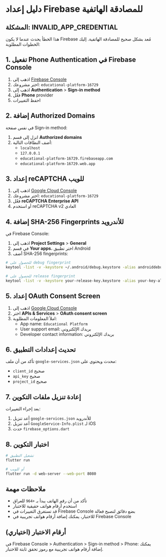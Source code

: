 # دليل إعداد Firebase للمصادقة الهاتفية

## المشكلة: INVALID_APP_CREDENTIAL

هذا الخطأ يحدث عندما لا يكون Firebase مُعد بشكل صحيح للمصادقة الهاتفية. إليك الخطوات المطلوبة:

## 1. تفعيل Phone Authentication في Firebase Console

1. اذهب إلى [Firebase Console](https://console.firebase.google.com/)
2. اختر مشروعك: `educational-platform-16729`
3. اذهب إلى **Authentication** > **Sign-in method**
4. فعّل **Phone** provider
5. احفظ التغييرات

## 2. إضافة Authorized Domains

في نفس صفحة Sign-in method:
1. انزل إلى قسم **Authorized domains**
2. أضف النطاقات التالية:
   - `localhost`
   - `127.0.0.1`
   - `educational-platform-16729.firebaseapp.com`
   - `educational-platform-16729.web.app`

## 3. إعداد reCAPTCHA للويب

1. اذهب إلى [Google Cloud Console](https://console.cloud.google.com/)
2. اختر مشروعك: `educational-platform-16729`
3. فعّل **reCAPTCHA Enterprise API**
4. أو استخدم reCAPTCHA v2 العادي

## 4. إضافة SHA-256 Fingerprints للأندرويد

في Firebase Console:
1. اذهب إلى **Project Settings** > **General**
2. في قسم **Your apps**، اختر تطبيق Android
3. أضف SHA-256 fingerprints:

```bash
# للحصول على debug fingerprint
keytool -list -v -keystore ~/.android/debug.keystore -alias androiddebugkey -storepass android -keypass android

# للحصول على release fingerprint
keytool -list -v -keystore your-release-key.keystore -alias your-key-alias
```

## 5. إعداد OAuth Consent Screen

1. اذهب إلى [Google Cloud Console](https://console.cloud.google.com/)
2. اختر **APIs & Services** > **OAuth consent screen**
3. املأ المعلومات المطلوبة:
   - App name: `Educational Platform`
   - User support email: بريدك الإلكتروني
   - Developer contact information: بريدك الإلكتروني

## 6. تحديث إعدادات التطبيق

تأكد من أن ملف `google-services.json` محدث ويحتوي على:
- `client_id` صحيح
- `api_key` صحيح
- `project_id` صحيح

## 7. إعادة تنزيل ملفات التكوين

بعد إجراء التغييرات:
1. أعد تنزيل `google-services.json` للأندرويد
2. أعد تنزيل `GoogleService-Info.plist` لـ iOS
3. حدث `firebase_options.dart`

## 8. اختبار التكوين

```bash
# تشغيل التطبيق
flutter run

# أو للويب
flutter run -d web-server --web-port 8080
```

## ملاحظات مهمة

- تأكد من أن رقم الهاتف يبدأ بـ `+964` للعراق
- استخدم أرقام هواتف حقيقية للاختبار
- قد تستغرق التغييرات في Firebase Console بضع دقائق لتصبح فعالة
- للاختبار، يمكنك إضافة أرقام هواتف تجريبية في Firebase Console

## أرقام الاختبار (اختياري)

في Firebase Console > Authentication > Sign-in method > Phone:
يمكنك إضافة أرقام هواتف تجريبية مع رموز تحقق ثابتة للاختبار.

